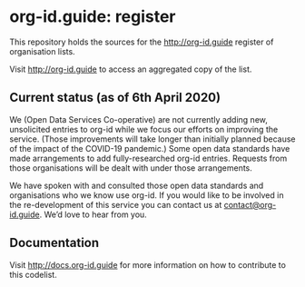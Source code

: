 # org-id.guide: register

This repository holds the sources for the http://org-id.guide register of organisation lists. 

Visit http://org-id.guide to access an aggregated copy of the list.

## Current status (as of 6th April 2020)

We (Open Data Services Co-operative) are not currently adding new, unsolicited entries to org-id while we focus our efforts on improving the service. (Those improvements will take longer than initially planned because of the impact of the COVID-19 pandemic.) Some open data standards have made arrangements to add fully-researched org-id entries. Requests from those organisations will be dealt with under those arrangements.

We have spoken with and consulted those open data standards and organisations who we know use org-id. If you would like to be involved in the re-development of this service you can contact us at contact@org-id.guide. We’d love to hear from you.

## Documentation

Visit http://docs.org-id.guide for more information on how to contribute to this codelist. 
